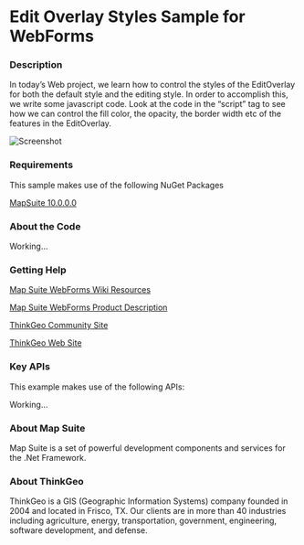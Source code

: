# Edit Overlay Styles Sample for WebForms

### Description

In today’s Web project, we learn how to control the styles of the EditOverlay for both the default style and the editing style. In order to accomplish this, we write some javascript code. Look at the code in the “script” tag to see how we can control the fill color, the opacity, the border width etc of the features in the EditOverlay.

![Screenshot](https://github.com/ThinkGeo/EditOverlayStylesSample-ForWebForms/blob/master/ScreenShot.png)

### Requirements

This sample makes use of the following NuGet Packages

[MapSuite 10.0.0.0](http:mapsuite.nuget)

### About the Code

Working...

### Getting Help

[Map Suite WebForms Wiki Resources](http://wiki.thinkgeo.com/wiki/map_suite_webforms_edition)

[Map Suite WebForms Product Description](http://thinkgeo.com/map-suite-developer-gis/webforms-edition/)

[ThinkGeo Community Site](http://community.thinkgeo.com/)

[ThinkGeo Web Site](http://www.thinkgeo.com)

### Key APIs

This example makes use of the following APIs:

Working...

### About Map Suite

Map Suite is a set of powerful development components and services for the .Net Framework.

### About ThinkGeo

ThinkGeo is a GIS (Geographic Information Systems) company founded in 2004 and located in Frisco, TX. Our clients are in more than 40 industries including agriculture, energy, transportation, government, engineering, software development, and defense.
